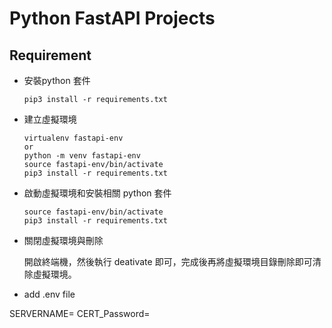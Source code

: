 # Python FastAPI Projects

## Requirement

- 安裝python 套件

  ```shell
  pip3 install -r requirements.txt
  ```

- 建立虛擬環境

  ```shell
  virtualenv fastapi-env
  or
  python -m venv fastapi-env
  source fastapi-env/bin/activate
  pip3 install -r requirements.txt
  ```

- 啟動虛擬環境和安裝相關 python 套件

  ```shell
  source fastapi-env/bin/activate
  pip3 install -r requirements.txt
  ```

- 關閉虛擬環境與刪除

  開啟終端機，然後執行 deativate 即可，完成後再將虛擬環境目錄刪除即可清除虛擬環境。

- add .env file

SERVERNAME=<!-- YOUR_SERVER_NAME -->
CERT_Password=<!-- YOUR_CERTIFICATE_PASSWORD-->
